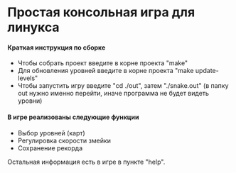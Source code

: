 # Простая консольная игра для линукса
  #### Краткая инструкция по сборке
  - Чтобы собрать проект введите в корне проекта "make"
  - Для обновления уровней введите в корне проекта "make update-levels"
  - Чтобы запустить игру введите "cd ./out", затем "./snake.out"
    (в папку out нужно именно перейти, иначе программа не будет видеть уровни)
  
  #### В игре реализованы следующие функции
  - Выбор уровней (карт)
  - Регулировка скорости змейки
  - Сохранение рекорда
  
  Остальная информация есть в игре в пункте "help".
